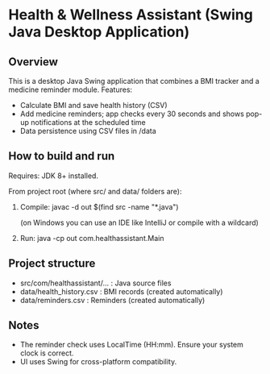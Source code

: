 Health & Wellness Assistant (Swing Java Desktop Application)
===========================================================

Overview
--------
This is a desktop Java Swing application that combines a BMI tracker and a medicine reminder module.
Features:
- Calculate BMI and save health history (CSV)
- Add medicine reminders; app checks every 30 seconds and shows pop-up notifications at the scheduled time
- Data persistence using CSV files in /data

How to build and run
--------------------
Requires: JDK 8+ installed.

From project root (where src/ and data/ folders are):
1. Compile:
   javac -d out $(find src -name "*.java")

   (on Windows you can use an IDE like IntelliJ or compile with a wildcard)

2. Run:
   java -cp out com.healthassistant.Main

Project structure
-----------------
- src/com/healthassistant/...  : Java source files
- data/health_history.csv      : BMI records (created automatically)
- data/reminders.csv           : Reminders (created automatically)

Notes
-----
- The reminder check uses LocalTime (HH:mm). Ensure your system clock is correct.
- UI uses Swing for cross-platform compatibility.
